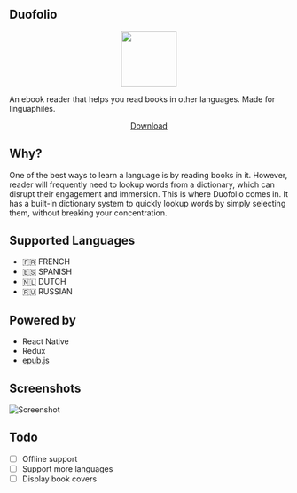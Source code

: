 ## Duofolio

<p align="center">
  <img src="https://raw.githubusercontent.com/farshed/duofolio/master/docs/logo.png" height=100/>
</p>

An ebook reader that helps you read books in other languages. Made for linguaphiles.

<p align="center">
  <a href="https://play.google.com/store/apps/details?id=com.duofolio">Download</a>
<p>

## Why?

One of the best ways to learn a language is by reading books in it. However, reader will frequently need to lookup words from a dictionary, which can disrupt their engagement and immersion. This is where Duofolio comes in. It has a built-in dictionary system to quickly lookup words by simply selecting them, without breaking your concentration.

## Supported Languages

-  🇫🇷 FRENCH
-  🇪🇸 SPANISH
-  🇳🇱 DUTCH
-  🇷🇺 RUSSIAN

## Powered by

-  React Native
-  Redux
-  [epub.js](https://github.com/futurepress/epub.js)

## Screenshots

![Screenshot](https://raw.githubusercontent.com/farshed/duofolio/master/docs/screenshots.png)

## Todo

-  [ ] Offline support
-  [ ] Support more languages
-  [ ] Display book covers
